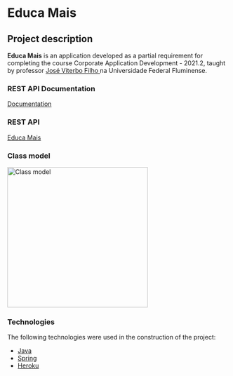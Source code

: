 # Educa Mais

## Project description
<b>Educa Mais</b> is an application developed as a partial requirement for completing the course Corporate Application Development - 2021.2, taught by professor <a href="https://github.com/jviterbo" target="_blank"> José Viterbo Filho </a> na Universidade Federal Fluminense.

### REST API Documentation

[Documentation](https://github.com/mathunes/EducaMais/blob/main/backend/docs/restapi.md)

### REST API

[Educa Mais](https://educa-mais.herokuapp.com)

### Class model

<img src="https://drive.google.com/uc?export=view&id=1Clcpiv23Igv3aArPJN1cg5HILXgEAscN" style="width: 320px; height: auto" alt="Class model" />

### Technologies

The following technologies were used in the construction of the project:

- [Java](https://www.java.com/pt-BR/)
- [Spring](https://spring.io/)
- [Heroku](https://www.heroku.com/)
